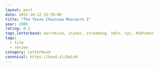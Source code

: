 ```yaml
---
layout: post 
date: 2015-10-22 23:59:00
title: "The Texas Chainsaw Massacre 2"
year: 1986
rating: 0.3
tags_letterboxd: narrative, itunes, streaming, hdtv, nyc, Robtober
tags:
  - film
  - review
category: Letterboxd
canonical: https://boxd.it/bqCvH
---
```


